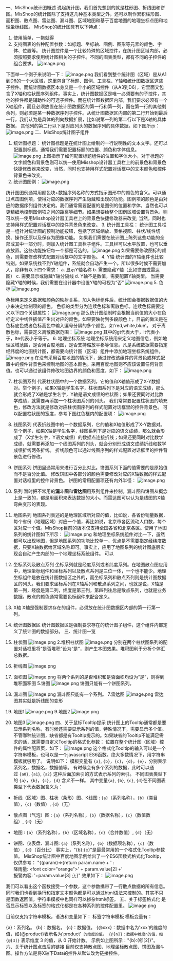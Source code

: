一、MisShop统计图概述
说起统计图，我们首先想到的就是柱形图、折线图和饼图。MisShop的统计图除了支持这几种基本类型之外，还可以制作累积柱形图、面积图、散点图、雷达图、漏斗图、区域地图和基于百度地图的地理坐标点图和地理坐标线图。
MisShop的统计图具有以下特点：
1. 使用简单，一拖就得
2. 支持图表的各种配置参数：如标题、坐标轴、图例、图形等元素的颜色、字体、位置等。
统计图控件是一个比较特殊的区域控件，在统计图区域内部，必须按照要求使用统计图相关的子控件。不同的图表类型，都有不同的子控件的组合要求。
![image.png](https://upload-images.jianshu.io/upload_images/12920178-4c8622425e39863e.png?imageMogr2/auto-orient/strip%7CimageView2/2/w/1240)

下面举一个例子来说明一下：
![image.png](https://upload-images.jianshu.io/upload_images/12920178-43606946b6daa874.png?imageMogr2/auto-orient/strip%7CimageView2/2/w/1240)
我们看到整个统计图（区域）是从A1到D6的一个大区域，这里包含了标题、图例、工具栏、Y轴和统计图数据区这些子控件。而统计图数据区本身又是一个小的区域控件（从A3到D6），它里面又包含了X轴和柱状图序列组件。事实上，统计图数据区是唯一必须要有的子控件，其他的控件都是辅助性的可选子控件。而在统计图数据区内部，我们要求必须有一个X轴组件，而且必须放置在统计图数据区的第一行和第一列，而在第一行的其他剩余列，则必须是某一种数据序列子控件。从统计图数据区内部的第二行开始到最后一行，我们认为是具体的列向数据扩展，比如说第一列的第二行以下是X轴的具体数据， 其他列的第二行以下是对应列头的数据序列的具体数据。如下图所示：
![image.png](https://upload-images.jianshu.io/upload_images/12920178-5cd8273ba97d95d7.png?imageMogr2/auto-orient/strip%7CimageView2/2/w/1240)
二、MisShop统计图子组件
1. 统计图标题：
统计图标题是在统计图上绘制的一行说明性的文本文字。还可以配置副标题。通常我们需要配置标题的位置、颜色和字体信息。
![image.png](https://upload-images.jianshu.io/upload_images/12920178-200523a2b405d5a7.png?imageMogr2/auto-orient/strip%7CimageView2/2/w/1240)
上图指示了如何配置标题组件的位置和字体大小，对于标题的文字颜色和背景色则可以统一使用Misshop设计器工具栏上的前景色和背景色快捷修改器来改变，当然，同时也支持用样式配置对话框中的文本颜色和控件背景色来改变。
2. 统计图图例：
![image.png](https://upload-images.jianshu.io/upload_images/12920178-90ace77df3bc9540.png?imageMogr2/auto-orient/strip%7CimageView2/2/w/1240)

统计图图例通常用颜色块+数据序列名称的方式指示图形中的颜色的含义。可以通过点击图例项，使得对应的数据序列产生隐藏和出现的功能。图例项的颜色是由对应的数据序列组件决定的。我们通常需要配置的是图例的位置和字体，当然也可以更精细地控制图例项之间的距离等细节。如果想要给整个图例区域设置背景色，则可以统一使用Misshop设计器工具栏上的背景色快捷修改器来改变; 当然，同时也支持用样式配置对话框中的控件背景色来改变。
3. 统计图工具栏：
统计图工具栏是一组针对统计图的预制功能按钮，包括了区域缩放、表格视图、柱状/线性切换、操作还原以及保存为图像功能。
如果我们需要在统计图上陈列这些功能的全部或其中一部分时，则加入统计图工具栏子组件。工具栏可以水平放置，也可以垂直放置。这些功能按钮每一个都是可选的。
![image.png](https://upload-images.jianshu.io/upload_images/12920178-73f4123de4a3b545.png?imageMogr2/auto-orient/strip%7CimageView2/2/w/1240)
如果需要修改图标的颜色，则需要修改样式配置对话框中的文字颜色。
4. Y轴
统计图的Y轴组件也比较特别。如果系统找不到Y轴组件，系统就会自动产生一个。所以很多时候不需要加入，除非有以下四个需求：
a. 显示Y轴名称
b. 需要隐藏Y轴（比如饼图或雷达图）
c. 需要显示或隐藏Y轴分隔线
d. Y轴不是数值，需要配置Y轴类型。
当需要隐藏Y轴的时候，我们需要在设计器中设置Y轴的可视为“否”
![image.png](https://upload-images.jianshu.io/upload_images/12920178-99249fd9160e757c.png?imageMogr2/auto-orient/strip%7CimageView2/2/w/1240)
5. 色标
![image.png](https://upload-images.jianshu.io/upload_images/12920178-2080e8f249979714.png?imageMogr2/auto-orient/strip%7CimageView2/2/w/1240)

色标用来定义数据和颜色的映射关系，加入色标组件后，统计图会根据数据值的大小来决定绘制项的颜色。
色标的类型分为连续色标和离散色标。连续色标需要定义以下四个关键属性：
![image.png](https://upload-images.jianshu.io/upload_images/12920178-2da304ce0e657fe7.png?imageMogr2/auto-orient/strip%7CimageView2/2/w/1240)
那么统计图绘制时会根据当前值的大小在色标定义中线性插值产生出对应的颜色。如果要映射到多段颜色上，目前的做法是在色标底色或者色标高色中输入逗号分隔的多个颜色，如'red,white,blue'。
对于离散色标，需要定义离散数据范围：
![image.png](https://upload-images.jianshu.io/upload_images/12920178-3de7d20483785628.png?imageMogr2/auto-orient/strip%7CimageView2/2/w/1240)
其中的gt代表大于，lt代表小于，lte代表小于等于。
6. 地理坐标系统
地理坐标系统用来定义地图信息，例如地理区域范围，是否用百度地图，是否支持缩放平移等信息。凡是系统数据需要指定经纬度的地图统计图，都需要向统计图（区域）组件中添加地理坐标系统组件。
![image.png](https://upload-images.jianshu.io/upload_images/12920178-a18372d58ff40f64.png?imageMogr2/auto-orient/strip%7CimageView2/2/w/1240)
在没有采用百度地图的情况下，通过修改该组件的背景色或样式配置中的控件背景色来控制地图的基本颜色。采用百度地图则不应该设置任何背景值。也可以通过该组件修改地图边界的颜色和宽度，如下：
![image.png](https://upload-images.jianshu.io/upload_images/12920178-1e650a15d9281ea5.png?imageMogr2/auto-orient/strip%7CimageView2/2/w/1240)

7. 柱状图系列
代表柱状图中的一个数据系列，它的值和X轴值形成了X-Y数据对。举个例子，如果X轴是学生名字，柱状图系列下是对应的语文成绩，那么就会形成了X轴是学生名字，Y轴是语文成绩的柱状图；如果还要同时对比数学成绩，就需要再添加一个柱状图系列的列头。
我们常常要配置柱状图的填充色，修改方法就是修改对应柱状图序列的样式配置对话框里的控件背景色。
可以配置柱状图的宽度，参考下图红色框内的配置项：
![image.png](https://upload-images.jianshu.io/upload_images/12920178-d86eb439e2bdc5c3.png?imageMogr2/auto-orient/strip%7CimageView2/2/w/1240)

8. 线图系列
代表折线图中的一个数据系列，它的值和X轴值形成了X-Y数据对。举个例子，如果X轴是学生名字，线图系列下是对应的语文成绩，那么就会形成了（X学生名字，Y语文成绩）的数据点连接折线；如果还要同时对比数学成绩，就需要再添加一个线图系列的列头，就会分别形成语文成绩折线和数学成绩折线两条折线。
折线颜色可以通过线图序列的样式配置对话框里的控件背景色进行修改。
9. 饼图系列
饼图里通常用来进行百分比对比。饼图系列下面的值需要的是原始值而不是百分比值。
修改饼图中各部分的颜色需要修改对应的X轴数据的样式配置对话框里的控件背景色。
饼图的常用配置项还有内外半径：
![image.png](https://upload-images.jianshu.io/upload_images/12920178-e526bd6dd2dbc2d3.png?imageMogr2/auto-orient/strip%7CimageView2/2/w/1240)

10. 系列
暂时把不常用的**漏斗图**和**雷达图**用系列组件来控制。漏斗图和饼图从概念上是一致的，都是用面积来表达数据的大小。而雷达图可以认为是线图的X轴弯曲变形的表现。
11. 地图系列
地图系列表述的是地理区域所对应的值，比如说，各省份销量数据，每个省份（地理区域）对应一个值，再比如说，北京市各区流动人口数，每个区对应一个值。MisShop目前的版本仅支持全国各省和北京各区。使用了地图系列的统计图如下所示：
![image.png](https://upload-images.jianshu.io/upload_images/12920178-e441ff48ee9aa988.png?imageMogr2/auto-orient/strip%7CimageView2/2/w/1240)
和地理坐标系统组件对比一下，虽然都可以出现地图，但是地图系列的功能比较单一，优点是不需要指定经纬度数据，只要X轴数据给区域名称即可。事实上，应用了地图系列的统计图底层实现会自动产生内部的一个地理坐标系统组件。
可以
12. 坐标系列及散点系列
坐标系列就是经度系列或者纬度系列。在地图散点图应用中，地理坐标组件和坐标系列以及散点系列是三位一体，一个也不能少。地理坐标组件是放在统计图数据区之外的，而坐标系列和散点系列则是统计图数据区的列头。我们要求坐标系列在X轴系列和散点系列之间，也就是说，X轴是第一列，经度是第二列，纬度是第三列，第四列往后是散点系列，也就是业务数据。散点的颜色通常需要色标组件来配合定义。
13. X轴
X轴是强制要求存在的组件，必须放在统计图数据区内部的第一行第一列。
14. 统计图数据区
统计图数据区是强制要求存在的统计图子组件，这个组件内部定义了统计图的数据部分。
三、统计图一览
1. 柱状图
![image.png](https://upload-images.jianshu.io/upload_images/12920178-5a0d3149cb006bf1.png?imageMogr2/auto-orient/strip%7CimageView2/2/w/1240)
2.堆积柱状图
![image.png](https://upload-images.jianshu.io/upload_images/12920178-79f2ff93e02ad05d.png?imageMogr2/auto-orient/strip%7CimageView2/2/w/1240)
分别在两个柱状图系列的配置对话框里将“是否堆积”设为“是“，则产生本图效果。堆积图利于分析个体汇总数据。
3. 折线图
![image.png](https://upload-images.jianshu.io/upload_images/12920178-1a80a73ee27dca77.png?imageMogr2/auto-orient/strip%7CimageView2/2/w/1240)
4. 面积图
![image.png](https://upload-images.jianshu.io/upload_images/12920178-eab1b6f8e3f927d5.png?imageMogr2/auto-orient/strip%7CimageView2/2/w/1240)
将两个系列的是否堆积和是否面积均设为“是”，则得到堆积面积图
5.饼图
![image.png](https://upload-images.jianshu.io/upload_images/12920178-5d21c33937575dc1.png?imageMogr2/auto-orient/strip%7CimageView2/2/w/1240)
饼图只能有一个饼图系列。
6. 漏斗图
![image.png](https://upload-images.jianshu.io/upload_images/12920178-bbacef69de1c6b20.png?imageMogr2/auto-orient/strip%7CimageView2/2/w/1240)
漏斗图只能有一个系列。
7.雷达图
![image.png](https://upload-images.jianshu.io/upload_images/12920178-a50fadb211d2af3b.png?imageMogr2/auto-orient/strip%7CimageView2/2/w/1240)
雷达图其实就是折线图的变形
8. 地图1
![image.png](https://upload-images.jianshu.io/upload_images/12920178-ba00ddb6c431248b.png?imageMogr2/auto-orient/strip%7CimageView2/2/w/1240)
9.地图2
![image.png](https://upload-images.jianshu.io/upload_images/12920178-3e649e4215cff7fd.png?imageMogr2/auto-orient/strip%7CimageView2/2/w/1240)
10. 地图3
![image.png](https://upload-images.jianshu.io/upload_images/12920178-05253cd06a9933b6.png?imageMogr2/auto-orient/strip%7CimageView2/2/w/1240)
四、关于鼠标Tooltip提示
统计图上的Tooltip通常都是要显示系列名称，有时候还需要显示系列的值，特殊情况下，需要显示多个值。
不管哪种统计图，缺省都是有Tooltip提示的。如果缺省的Tooltip不能满足需求的话，就需要自定义Tooltip的格式化参数：
位置在整个统计图（区域）控件的属性配置页，如下：
![image.png](https://upload-images.jianshu.io/upload_images/12920178-18409c603336ffe3.png?imageMogr2/auto-orient/strip%7CimageView2/2/w/1240)
这个格式化Tooltip的输入可以是一个字符串模板，也可以是一个javascript ES6函数。绝大多数情况下，用字符串模板就够用了。
说明如下：
模板变量有 `{a}`, `{b}`，`{c}`，`{d}`，`{e}`，分别表示系列名，数据名，数据值等。 有时候会有多个系列的数据，此时可以通过 `{a0}`, `{a1}`, `{a2}` 这种后面加索引的方式表示系列的索引。 不同图表类型下的 `{a}`，`{b}`，`{c}`，`{d}` 含义不一样。 其中变量`{a}`, `{b}`, `{c}`, `{d}`在不同图表类型下代表数据含义为：

*   折线（区域）图、柱状（条形）图、K线图 : `{a}`（系列名称），`{b}`（类目值），`{c}`（数值）, `{d}`（无）

*   散点图（气泡）图 : `{a}`（系列名称），`{b}`（数据名称），`{c}`（数值数组）, `{d}`（无）

*   地图 : `{a}`（系列名称），`{b}`（区域名称），`{c}`（合并数值）, `{d}`（无）

*   饼图、仪表盘、漏斗图: `{a}`（系列名称），`{b}`（数据项名称），`{c}`（数值）, `{d}`（百分比）
事实上，"{b}:{c}"是最最常用的一个格式化Tooltip参数值。
MisShop统计图中百度地图示例给出了一个ES6函数式格式化Tooltip，仅供参考：
"{(param)=>{return param.name + \' :<br/>降雨量:    <font color=\"orange\">\' + param.value[2] +\' </font><br/> 报警内容:   \'+param.value[3] ;};}"
效果如下：
![image.png](https://upload-images.jianshu.io/upload_images/12920178-ab7c2f7d99cd5db2.png?imageMogr2/auto-orient/strip%7CimageView2/2/w/1240)

我们可以看出这个函数接受一个参数，这个参数携带了一行散点数据的所有信息。同时我们也看到换行和指定文本颜色都是可以通过html语法来控制的。其实不只是函数返回值，字符串模板中也同样可以掺杂html标签。
五、关于标签格式化
是否显示标签以及标签的格式化都是在各种系列的控件配置里。
![image.png](https://upload-images.jianshu.io/upload_images/12920178-ebba435320ac8d19.png?imageMogr2/auto-orient/strip%7CimageView2/2/w/1240)

目前仅支持字符串模板，语法和变量如下：
标签字符串模板 模板变量有：

{a}：系列名。
{b}：数据名。
{c}：数据值。
{@xxx}：数据中名为'xxx'的维度的值，如{@product}表示名为'product'` 的维度的值。
{@[n]}：数据中维度n的值，如{@[3]}` 表示维度 3 的值，从 0 开始计数。
示例如上图所示："{b}:{@[2]}"。
六、关于统计图点击后的链接
目前仅支持散点图、地理坐标散点图、饼图及漏斗图。操作方法是将X轴下Data的控件从默认改为链接控件。
